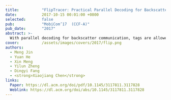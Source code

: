```yaml
---
title:          "FlipTracer: Practical Parallel Decoding for Backscatter Communication"
date:           2017-10-15 00:01:00 +0800
selected:       false
pub:            "MobiCom’17  (CCF-A)"
pub_date:       "2017"
abstract: >-
  With parallel decoding for backscatter communication, tags are allowed to transmit concurrently and more efficiently. Existing parallel decoding mechanisms, however, assume that signals of the tags are highly stable, and hence may not perform optimally in the naturally dynamic backscatter systems. This paper introduces FlipTracer, a practical system that achieves highly reliable parallel decoding even in hostile channel conditions. FlipTracer is designed with a key insight: although the collided signal is time-varying and irregular, transitions between signals' combined states follow highly stable probabilities, which offers important clues for identifying the collided signals, and provides us with an opportunity to decode the collided signals without relying on stable signals. Motivated by this observation, we propose a graphical model, called one-flip-graph (OFG), to capture the transition pattern of collided signals, and design a reliable approach to construct the OFG in a manner robust to the diversity in backscatter systems. Then FlipTracer can resolve the collided signals by tracking the OFG. We have implemented FlipTracer and evaluated its performance with extensive experiments across a wide variety of scenarios. Our experimental results have shown that FlipTracer achieves a maximum aggregated throughput that approaches 2 Mbps, which is 6x higher than the state-of-the-art.
cover:          /assets/images/covers/2017/flip.png
authors:
  - Meng Jin
  - Yuan He
  - Xin Meng
  - Yilun Zheng
  - Dingyi Fang
  - <strong>Xiaojiang Chen</strong>
links:
  Paper: https://dl.acm.org/doi/pdf/10.1145/3117811.3117828
  Weblink: https://dl.acm.org/doi/abs/10.1145/3117811.3117828
---
```

